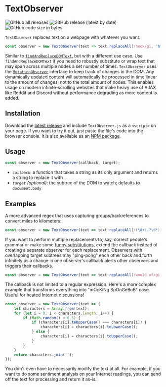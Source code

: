 # TextObserver

![GitHub all releases](https://img.shields.io/github/downloads/DanielZTing/TextObserver/total)
![GitHub release (latest by date)](https://img.shields.io/github/v/release/DanielZTing/TextObserver)
![GitHub code size in bytes](https://img.shields.io/github/languages/code-size/DanielZTing/TextObserver)

`TextObserver` replaces text on a webpage with whatever you want.

```javascript
const observer = new TextObserver(text => text.replaceAll(/heck/gi, 'h*ck'));
```

Similar to [`findAndReplaceDOMText`](https://github.com/padolsey/findAndReplaceDOMText), but with a different use case. Use `findAndReplaceDOMText` if you need to robustly substitute or wrap text that may span across multiple nodes a set number of times. `TextObserver` uses the [`MutationObserver`](https://developer.mozilla.org/en-US/docs/Web/API/MutationObserver) interface to keep track of changes in the DOM. Any dynamically updated content will automatically be processed in time linear to the amount of changes, not to the total amount of nodes. This enables usage on modern infinite-scrolling websites that make heavy use of AJAX like Reddit and Discord without performance degrading as more content is added.

## Installation

Download the [latest release](https://github.com/DanielZTing/algorithm-simulator/releases/latest/) and include `TextObserver.js` as a `<script>` on your page. If you want to try it out, just paste the file's code into the browser console. It is also available as an [NPM package](https://www.npmjs.com/package/textobserver).


## Usage

```javascript
const observer = new TextObserver(callback, target);
```
- *`callback`*: a function that takes a string as its only argument and returns a string to replace it with
- *`target` (optional)*: the subtree of the DOM to watch; defaults to `document.body`

## Examples

A more advanced regex that uses capturing groups/backreferences to convert miles to kilometers:

```javascript
const observer = new TextObserver(text => text.replaceAll(/(\d+\.?\d*) ?mi(\W|les?|$)/gi, (match, number) => (parseFloat(number) * 1.609).toFixed(2) + ' km'));
```

If you want to perform multiple replacements to, say, correct people's grammar or make some [funny substitutions](https://xkcd.com/1288/), extend the callback instead of creating a separate observer for each replacement. Observers with overlapping target subtrees may "ping-pong" each other back and forth infinitely as a change in one observer's callback alerts other observers and triggers their callbacks.

```javascript
const observer = new TextObserver(text => text.replaceAll(/would of/gi, 'would have').replaceAll(/should of/gi, 'should have'));
```

The callback is not limited to a regular expression. Here's a more complex example that transforms everything into "mOcKiNg SpOnGeBoB" case. Useful for heated Internet discussions!

```javascript
const observer = new TextObserver(text => {
    let characters = Array.from(text);
    for (let i = 0; i < characters.length; i++) {
        if (Math.random() < 0.5) {
            if (characters[i].toUpperCase() === characters[i]) {
                characters[i] = characters[i].toLowerCase();
            } else {
                characters[i] = characters[i].toUpperCase();
            }
        }
    }
    return characters.join('');
});
```

You don't even have to necessarily modify the text at all. For example, if you want to do some sentiment analysis on your Internet readings, you can send off the text for processing and return it as-is.